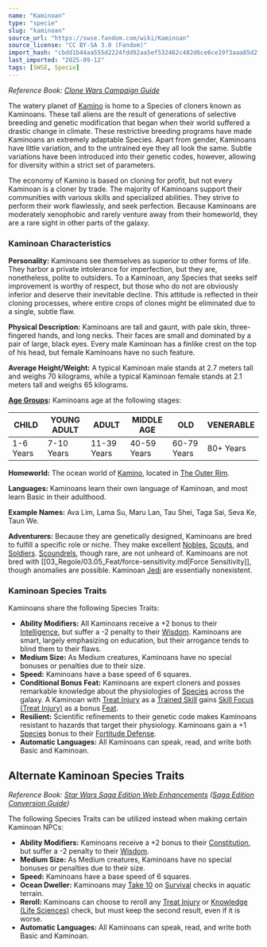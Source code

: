 ```yaml
---
name: "Kaminoan"
type: "specie"
slug: "kaminoan"
source_url: "https://swse.fandom.com/wiki/Kaminoan"
source_license: "CC BY-SA 3.0 (Fandom)"
import_hash: "cbdd1b44aa555d2224fdd92aa5ef532462c482d6ce6ce19f3aaa85d2fcdb5d0b"
last_imported: "2025-09-12"
tags: [SWSE, Specie]
---
```

*Reference Book: [Clone Wars Campaign Guide](https://swse.fandom.com/wiki/Star_Wars_Saga_Edition_Clone_Wars_Campaign_Guide)*

The watery planet of [Kamino](https://swse.fandom.com/wiki/Kamino) is home to a Species of cloners known as Kaminoans. These tall aliens are the result of generations of selective breeding and genetic modification that began when their world suffered a drastic change in climate. These restrictive breeding programs have made Kaminoans an extremely adaptable Species. Apart from gender, Kaminoans have little variation, and to the untrained eye they all look the same. Subtle variations have been introduced into their genetic codes, however, allowing for diversity within a strict set of parameters.

The economy of Kamino is based on cloning for profit, but not every Kaminoan is a cloner by trade. The majority of Kaminoans support their communities with various skills and specialized abilities. They strive to perform their work flawlessly, and seek perfection. Because Kaminoans are moderately xenophobic and rarely venture away from their homeworld, they are a rare sight in other parts of the galaxy.

### Kaminoan Characteristics

**Personality:** Kaminoans see themselves as superior to other forms of life. They harbor a private intolerance for imperfection, but they are, nonetheless, polite to outsiders. To a Kaminoan, any Species that seeks self improvement is worthy of respect, but those who do not are obviously inferior and deserve their inevitable decline. This attitude is reflected in their cloning processes, where entire crops of clones might be eliminated due to a single, subtle flaw.

**Physical Description:** Kaminoans are tall and gaunt, with pale skin, three-fingered hands, and long necks. Their faces are small and dominated by a pair of large, black eyes. Every male Kaminoan has a finlike crest on the top of his head, but female Kaminoans have no such feature.

**Average Height/Weight:** A typical Kaminoan male stands at 2.7 meters tall and weighs 70 kilograms, while a typical Kaminoan female stands at 2.1 meters tall and weighs 65 kilograms.

**[Age Groups](https://swse.fandom.com/wiki/Age_Groups):** Kaminoans age at the following stages:

| CHILD | YOUNG ADULT | ADULT | MIDDLE AGE | OLD | VENERABLE |
| --- | --- | --- | --- | --- | --- |
| 1-6 Years | 7-10 Years | 11-39 Years | 40-59 Years | 60-79 Years | 80+ Years |

**Homeworld:** The ocean world of [Kamino](https://swse.fandom.com/wiki/Kamino), located in [The Outer Rim](https://swse.fandom.com/wiki/The_Outer_Rim).

**Languages:** Kaminoans learn their own language of Kaminoan, and most learn Basic in their adulthood.

**Example Names:** Ava Lim, Lama Su, Maru Lan, Tau Shei, Taga Sai, Seva Ke, Taun We.

**Adventurers:** Because they are genetically designed, Kaminoans are bred to fulfill a specific role or niche. They make excellent [Nobles](https://swse.fandom.com/wiki/Nobles), [Scouts](https://swse.fandom.com/wiki/Scouts), and [Soldiers](https://swse.fandom.com/wiki/Soldiers). [Scoundrels](https://swse.fandom.com/wiki/Scoundrels), though rare, are not unheard of. Kaminoans are not bred with [[03_Regole/03.05_Feat/force-sensitivity.md|Force Sensitivity]], though anomalies are possible. Kaminoan [Jedi](https://swse.fandom.com/wiki/Jedi) are essentially nonexistent.

### Kaminoan Species Traits
Kaminoans share the following Species Traits:

- **Ability Modifiers:** All Kaminoans receive a +2 bonus to their [Intelligence](https://swse.fandom.com/wiki/Intelligence), but suffer a -2 penalty to their [Wisdom](https://swse.fandom.com/wiki/Wisdom). Kaminoans are smart, largely emphasizing on education, but their arrogance tends to blind them to their flaws.
- **Medium Size:** As Medium creatures, Kaminoans have no special bonuses or penalties due to their size.
- **Speed:** Kaminoans have a base speed of 6 squares.
- **Conditional Bonus Feat:** Kaminoans are expert cloners and posses remarkable knowledge about the physiologies of [Species](https://swse.fandom.com/wiki/Species) across the galaxy. A Kaminoan with [Treat Injury](https://swse.fandom.com/wiki/Treat_Injury) as a [Trained Skill](https://swse.fandom.com/wiki/Trained_Skill) gains [Skill Focus (Treat Injury)](https://swse.fandom.com/wiki/Skill_Focus_(Treat_Injury)) as a bonus [Feat](https://swse.fandom.com/wiki/Feat).
- **Resilient:** Scientific refinements to their genetic code makes Kaminoans resistant to hazards that target their physiology. Kaminoans gain a +1 [Species](https://swse.fandom.com/wiki/Species) bonus to their [Fortitude Defense](https://swse.fandom.com/wiki/Fortitude_Defense).
- **Automatic Languages:** All Kaminoans can speak, read, and write both Basic and Kaminoan.

## Alternate Kaminoan Species Traits
*Reference Book: [Star Wars Saga Edition Web Enhancements](https://swse.fandom.com/wiki/Star_Wars_Saga_Edition_Web_Enhancements) ([Saga Edition Conversion Guide](https://swse.fandom.com/wiki/Saga_Edition_Conversion_Guide))*

The following Species Traits can be utilized instead when making certain Kaminoan NPCs:

- **Ability Modifiers:** Kaminoans receive a +2 bonus to their [Constitution](https://swse.fandom.com/wiki/Constitution), but suffer a -2 penalty to their [Wisdom](https://swse.fandom.com/wiki/Wisdom).
- **Medium Size:** As Medium creatures, Kaminoans have no special bonuses or penalties due to their size.
- **Speed:** Kaminoans have a base speed of 6 squares.
- **Ocean Dweller:** Kaminoans may [Take 10](https://swse.fandom.com/wiki/Take_10) on [Survival](https://swse.fandom.com/wiki/Survival) checks in aquatic terrain.
- **Reroll:** Kaminoans can choose to reroll any [Treat Injury](https://swse.fandom.com/wiki/Treat_Injury) or [Knowledge (Life Sciences)](https://swse.fandom.com/wiki/Knowledge_(Life_Sciences)) check, but must keep the second result, even if it is worse.
- **Automatic Languages:** All Kaminoans can speak, read, and write both Basic and Kaminoan.